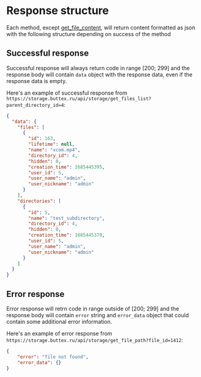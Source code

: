 # Response structure
Each method, except [get_file_content](methods/storage/get_file_content.md), will return content formatted as json 
with the following structure depending on success of the method

## Successful response
Successful response will always return code in range [200; 299]
and the response body will contain `data` object with the response data,
even if the response data is empty.

Here's an example of successful response from `https://storage.buttex.ru/api/storage/get_files_list?parent_directory_id=4`:
```json
{
  "data": {
    "files": [
      {
        "id": 163,
        "lifetime": null,
        "name": "xcom.mp4",
        "directory_id": 4,
        "hidden": 0,
        "creation_time": 1685445395,
        "user_id": 5,
        "user_name": "admin",
        "user_nickname": "admin"
      }
    ],
    "directories": [
      {
        "id": 5,
        "name": "test_subdirectory",
        "directory_id": 4,
        "hidden": 0,
        "creation_time": 1685445370,
        "user_id": 5,
        "user_name": "admin",
        "user_nickname": "admin"
      }
    ]
  }
}
```

## Error response
Error response will retrn code in range outside of [200; 299]
and the response body will contain `error` string and `error_data` object
that could contain some additional error information.

Here's an example of error response from `https://storage.buttex.ru/api/storage/get_file_path?file_id=1412`:
```json
{
	"error": "file not found",
	"error_data": {}
}
```